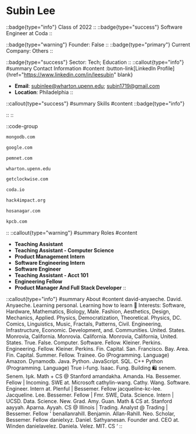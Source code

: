# Subin Lee
::badge{type="info"}
Class of 2022
::
::badge{type="success"}
Software Engineer at Coda
::

::badge{type="warning"}
Founder: False
::
::badge{type="primary"}
Current Company: Others
::

::badge{type="success"}
Sector: Tech; Education
::
::callout{type="info"}
#summary
Contact Information
#content
:button-link[LinkedIn Profile]{href="https://www.linkedin.com/in/leesubin" blank}
- **Email**: subinlee@wharton.upenn.edu; subin1719@gmail.com
- **Location**: Philadelphia
::

::callout{type="success"}
#summary
Skills
#content
::badge{type="info"}

::
::

::code-group
```bash [MongoDB]
mongodb.com
```
```bash [Google]
google.com
```
```bash [Penn Engineering]
pemnet.com
```
```bash [Wharton]
wharton.upenn.edu
```
```bash [Clockwise]
getclockwise.com
```
```bash [Coda]
coda.io
```
```bash [Hack4Impact]
hack4impact.org
```
```bash [Kartik Hosanagar - Professor at The Wharton School]
hosanagar.com
```
```bash [Kleiner Perkins Caufield & Byers]
kpcb.com
```
::
::callout{type="warning"}
#summary
Roles
#content
- **Teaching Assistant**
- **Teaching Assistant - Computer Science**
- **Product Management Intern**
- **Software Engineering Intern**
- **Software Engineer**
- **Teaching Assistant - Acct 101**
- **Engineering Fellow**
- **Product Manager And Full Stack Developer**
::

::callout{type="info"}
#summary
About
#content
david-anyaeche. David. Anyaeche. Learning personal. Learning how to learn 🌱 Interests: Software, Hardware, Mathematics, Biology, Male. Fashion, Aesthetics, Design, Mechanics, Applied. Physics, Democratization, Theoretical. Physics, DC. Comics, Linguistics, Music, Fractals, Patterns, Civil. Engineering, Infrastructure, Economic. Development, and. Communities. United. States. Monrovia, California. Monrovia. California. Monrovia, California, United. States. True. False. Computer. Software. Fellow. Kleiner. Perkins. Engineering. Fellow. Kleiner. Perkins. Fin. Capital. San. Francisco. Bay. Area. Fin. Capital. Summer. Fellow. Trainee. Go (Programming. Language) Amazon. Dynamodb. Java. Python. JavaScript. SQL. C++ Python (Programming. Language) True i-fung. Isaac. Fung. Building 🛍 senem. Senem. Işık. Math + CS @ Stanford amandakha. Amanda. Ha. Bessemer. Fellow | Incoming. SWE at. Microsoft cathylin-wang. Cathy. Wang. Software. Engineer. Intern at. Plenful | Bessemer. Fellow jacqueline-kc-lee. Jacqueline. Lee. Bessemer. Fellow | Fmr. SWE, Data. Science. Intern | UCSD. Data. Science. New. Grad. Amy. Guan. Math & CS at. Stanford aayyah. Aparna. Ayyah. CS @ Illinois | Trading. Analyst @ Trading | Bessemer. Fellow ' benallanrahill. Benjamin. Allan-Rahill. Neo. Scholar, Bessemer. Fellow danielxyz. Daniel. Sathyanesan. Founder and. CEO at. Winden danielavelez. Daniela. Velez. MIT. CS ‘
::
